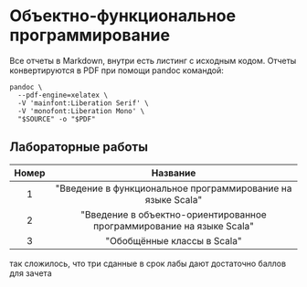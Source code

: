 # Объектно-функциональное программирование 

Все отчеты в Markdown, внутри есть листинг с исходным кодом.
Отчеты конвертируются в PDF при помощи pandoc командой:
```
pandoc \
  --pdf-engine=xelatex \
  -V 'mainfont:Liberation Serif' \
  -V 'monofont:Liberation Mono' \
  "$SOURCE" -o "$PDF"
```

## Лабораторные работы

| Номер         | Название      | 
|:-------------:|:-------------:| 
| 1             | "Введение в функциональное программирование на языке Scala" | 
| 2             | "Введение в объектно-ориентированное программирование на языке Scala" | 
| 3             | "Обобщённые классы в Scala" | 

так сложилось, что три сданные в срок лабы дают достаточно баллов для зачета 
